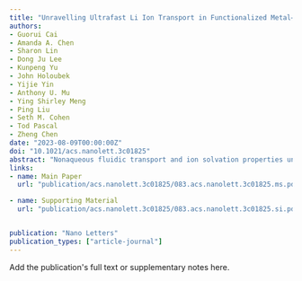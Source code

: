 ```yaml
---
title: "Unravelling Ultrafast Li Ion Transport in Functionalized Metal–Organic Framework-Based Battery Electrolytes"
authors:
- Guorui Cai
- Amanda A. Chen
- Sharon Lin
- Dong Ju Lee
- Kunpeng Yu
- John Holoubek
- Yijie Yin
- Anthony U. Mu
- Ying Shirley Meng
- Ping Liu
- Seth M. Cohen
- Tod Pascal
- Zheng Chen
date: "2023-08-09T00:00:00Z"
doi: "10.1021/acs.nanolett.3c01825"
abstract: "Nonaqueous fluidic transport and ion solvation properties under nanoscale confinement are poorly understood, especially in ion conduction for energy storage and conversion systems. Herein, metal–organic frameworks (MOFs) and aprotic electrolytes are studied as a robust platform for molecular-level insights into electrolyte behaviors in confined spaces. By employing computer simulations, along with spectroscopic and electrochemical measurements, we demonstrate several phenomena that deviate from the bulk, including modulated solvent molecular configurations, aggregated solvation structures, and tunable transport mechanisms from quasi-solid to quasi-liquid in functionalized MOFs. Technologically, taking advantage of confinement effects may prove useful for addressing stability concerns associated with volatile organic electrolytes while simultaneously endowing ultrafast transport of solvates, resulting in improved battery performance, even at extreme temperatures. The molecular-level insights presented here further our understanding of structure–property relationships of complex fluids at the nanoscale, information that can be exploited for the predictive design of more efficient electrochemical systems."
links:
- name: Main Paper
  url: "publication/acs.nanolett.3c01825/083.acs.nanolett.3c01825.ms.pdf"

- name: Supporting Material
  url: "publication/acs.nanolett.3c01825/083.acs.nanolett.3c01825.si.pdf"


publication: "Nano Letters"
publication_types: ["article-journal"]
---
```


Add the publication's full text or supplementary notes here.
